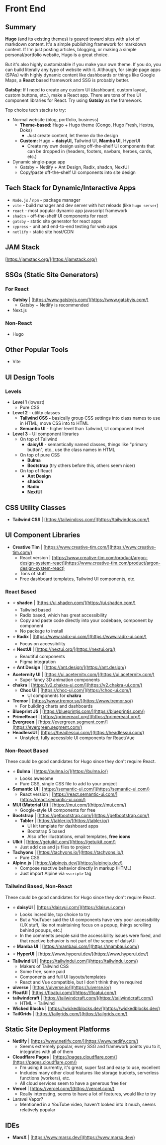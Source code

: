 # Front End

## Summary

**Hugo** (and its existing themes) is geared toward sites with a lot of markdown content. It's a simple publishing framework for markdown content. If I'm just posting articles, blogging, or making a simple personal/portfolio website, Hugo is a great choice.

But it's also highly customizable if you make your own theme. If you do, you can build literally any type of website with it. Although, for single page apps (SPAs) with highly dynamic content like dashboards or things like Google Maps, a **React** based framework and SSG is probably better.

**Gatsby:** If I need to create any custom UI (dashboard, custom layout, custom buttons, etc.), make a React app. There are tons of free UI component libraries for React. Try using **Gatsby** as the framework.

Top choice tech stacks to try:

* Normal website (blog, portfolio, business)
  * **Theme-based:** Hugo + Hugo theme (Congo, Hugo Fresh, Hextra, Doks)
    * Just create content, let theme do the design
  * **Custom:** Hugo +  **daisyUI,** Tailwind UI, **Mamba UI,** HyperUI
    * Create my own design using off-the-shelf UI components that can be dropped in (headers, footers, navbars, heroes, cards, etc.)
* Dynamic single-page app
  * Gatsby + Netlify + Ant Design, Radix, shadcn, NextUI
  * Copy/paste off-the-shelf UI components into site design

## Tech Stack for Dynamic/Interactive Apps

* `Node.js` / `npm` - package manager
* `vite` - build manager and dev server with hot reloads (like `hugo server`)
* `react` - most popular dynamic app javascript framework
* `shadcn` - off-the-shelf UI components for react
* `gatsby` - static site generator for react apps
* `cypress` - unit and end-to-end testing for web apps
* `netlify` - static site host/CDN

## JAM Stack

[https://jamstack.org/](https://jamstack.org/)

## SSGs (Static Site Generators)

### For React

* **Gatsby** | [https://www.gatsbyjs.com/](https://www.gatsbyjs.com/)
  * Gatsby + Netlify is recommended
* Next.js

### Non-React

* Hugo

## Other Popular Tools

* Vite

## UI Design Tools

### Levels

* **Level 1** (lowest)
  * Pure CSS
* **Level 2** - utility classes
  * **Tailwind CSS -** basically group CSS settings into class names to use in HTML; move CSS into to HTML
  * **Semantic UI** - higher level than Tailwind, UI component level
* **Level 3** - UI component libraries
  * On top of Tailwind
    * **daisyUI** - semantically named classes, things like "primary button", etc., use the class names in HTML
  * On top of pure CSS
    * **Bulma**
    * **Bootstrap** (try others before this, others seem nicer)
  * On top of React
    * **Ant Design**
    * **shadcn**
    * **Radix**
    * **NextUI**

## CSS Utility Classes

* **Tailwind CSS** | [https://tailwindcss.com/](https://tailwindcss.com/)

## UI Component Libraries

* **Creative Tim** | [https://www.creative-tim.com/](https://www.creative-tim.com/)
  * React version | [https://www.creative-tim.com/product/argon-design-system-react](https://www.creative-tim.com/product/argon-design-system-react)
  * Tons of stuff
  * Free dashboard templates, Tailwind UI components, etc.

### React Based

* :star: **shadcn** | [https://ui.shadcn.com/](https://ui.shadcn.com/)
  * Tailwind based
  * Radix based, which has great accessibility
  * Copy and paste code directly into your codebase, component by component
  * No package to install
* :star: **Radix** | [https://www.radix-ui.com/](https://www.radix-ui.com/)
  * Focus on accessibility
* :star: **NextUI** | [https://nextui.org/](https://nextui.org/)
  * Beautiful components
  * Figma integration
* :star: **Ant Design** | [https://ant.design/](https://ant.design/)
* **Aceternity UI** | [https://ui.aceternity.com/](https://ui.aceternity.com/)
  * Super fancy 3D animation components
* **chakra** | [https://v2.chakra-ui.com/](https://v2.chakra-ui.com/)
  * **Choc UI** | [https://choc-ui.com/](https://choc-ui.com/)
    * UI components for **chakra**
* **Tremor** | [https://www.tremor.so/](https://www.tremor.so/)
  * For building charts and dashboards
* **Blueprint JS** | [https://blueprintjs.com/](https://blueprintjs.com/)
* **PrimeReact** | [https://primereact.org/](https://primereact.org/)
* **Evergreen** | [https://evergreen.segment.com/](https://evergreen.segment.com/)
* **HeadlessUI** | [https://headlessui.com/](https://headlessui.com/)
  * Unstyled, fully accessible UI components for React/Vue

### Non-React Based

These could be good candidates for Hugo since they don't require React.

* :star: **Bulma** | [https://bulma.io/](https://bulma.io/)
  * Looks awesome
  * Pure CSS, single CSS file to add to your project
* **Semantic UI** | [https://semantic-ui.com/](https://semantic-ui.com/)
  * React version | [https://react.semantic-ui.com/](https://react.semantic-ui.com/)
* **MUI (Material UI)** | [https://mui.com/](https://mui.com/)
  * Google-style UI components for free
* **Bootstrap** | [https://getbootstrap.com/](https://getbootstrap.com/)
  * **Tabler** | [https://tabler.io/](https://tabler.io/)
    * UI kit template for dashboard apps
    * Bootstrap 5 based
    * Also offer illustrations, email templates, **free icons**
* **UIkit** | [https://getuikit.com/](https://getuikit.com/)
  * Just add css and js files to project
* **Tachyons** | [https://tachyons.io/](https://tachyons.io/)
  * Pure CSS
* **Alpine.js** | [https://alpinejs.dev/](https://alpinejs.dev/)
  * Compose reactive behavior directly in markup (HTML)
  * Just import Alpine via `<script>` tag

### Tailwind Based, Non-React

These could be good candidates for Hugo since they don't require React.

* :star: **daisyUI** | [https://daisyui.com/](https://daisyui.com/)
  * Looks incredible, top choice to try
  * But a YouTuber said the UI components have very poor accessibility (UX stuff, like not maintaining focus on a popup, things scrolling behind popups, etc.)
  * In the comments people said the accessibility issues were fixed, and that reactive behavior is not part of the scope of daisyUI
* :star: **Mamba UI** | [https://mambaui.com/](https://mambaui.com/)
* :star: **HyperUI** | [https://www.hyperui.dev/](https://www.hyperui.dev/)
* **Tailwind UI** | [https://tailwindui.com/](https://tailwindui.com/)
  * Makers of Tailwind CSS
  * Some free, some paid
  * Components and full UI layouts/templates
  * React and Vue compatible, but I don't think they're required
* **uiverse** | [https://uiverse.io/](https://uiverse.io/)
* **FloatUI** | [https://floatui.com/](https://floatui.com/)
* **tailwindcraft** | [https://tailwindcraft.com/](https://tailwindcraft.com/)
  * HTML + Tailwind
* **Wicked Blocks** | [https://wickedblocks.dev/](https://wickedblocks.dev/)
* **TailGrids** | [https://tailgrids.com/](https://tailgrids.com/)

## Static Site Deployment Platforms

* **Netlify** | [https://www.netlify.com/](https://www.netlify.com/)
  * Seems extremely popular, every SSG and framework points you to it, integrates with all of them
* **Cloudflare Pages** | [https://pages.cloudflare.com/](https://pages.cloudflare.com/)
  * I'm using it currently, it's great, super fast and easy to use, excellent
  * Includes many other cloud features like storage buckets, serverless functions (workers), etc.
  * All cloud services seem to have a generous free tier
* **Vercel** | [https://vercel.com/](https://vercel.com/)
  * Really interesting, seems to have a lot of features, would like to try
* Laravel Vapor?
  * Mentioned in a YouTube video, haven't looked into it much, seems relatively popular

## IDEs

* **MarsX** | [https://www.marsx.dev/](https://www.marsx.dev/)

